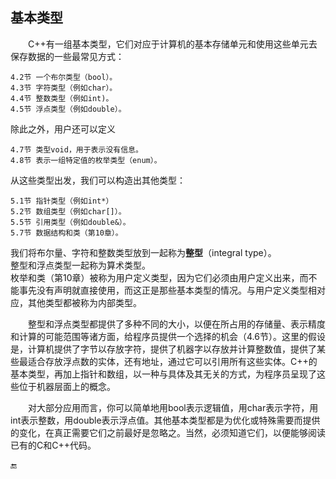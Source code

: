 ## 基本类型

  C++有一组基本类型，它们对应于计算机的基本存储单元和使用这些单元去保存数据的一些最常见方式：

```
4.2节 一个布尔类型（bool）。
4.3节 字符类型（例如char）。
4.4节 整数类型（例如int)。
4.5节 浮点类型（例如double）。
```

除此之外，用户还可以定义

```
4.7节 类型void，用于表示没有信息。
4.8节 表示一组特定值的枚举类型（enum）。
```

从这些类型出发，我们可以构造出其他类型：

```
5.1节 指针类型（例如int*）
5.2节 数组类型（例如char[]）。
5.5节 引用类型（例如double&）。
5.7节 数据结构和类（第10章）。
```

我们将布尔量、字符和整数类型放到一起称为**整型**（integral type）。  
整型和浮点类型一起称为算术类型。  
枚举和类（第10章）被称为用户定义类型，因为它们必须由用户定义出来，而不能事先没有声明就直接使用，而这正是那些基本类型的情况。与用户定义类型相对应，其他类型都被称为内部类型。

  整型和浮点类型都提供了多种不同的大小，以便在所占用的存储量、表示精度和计算的可能范围等诸方面，给程序员提供一个选择的机会（4.6节）。这里的假设是，计算机提供了字节以存放字符，提供了机器字以存放并计算整数值，提供了某些最适合存放浮点数的实体，还有地址，通过它可以引用所有这些实体。C++的基本类型，再加上指针和数组，以一种与具体及其无关的方式，为程序员呈现了这些位于机器层面上的概念。

  对大部分应用而言，你可以简单地用bool表示逻辑值，用char表示字符，用int表示整数，用double表示浮点值。其他基本类型都是为优化或特殊需要而提供的变化，在真正需要它们之前最好是忽略之。当然，必须知道它们，以便能够阅读已有的C和C++代码。

🔚

